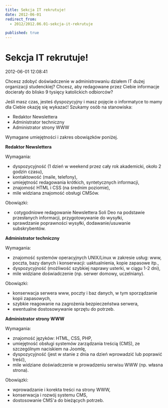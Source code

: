 ```yaml
---
title: Sekcja IT rekrutuje!
date: 2012-06-01
redirect_from: 
  - 2012/2012.06.01-sekcja-it-rekrutuje

published: true
---
```




# Sekcja IT rekrutuje!

<time>2012-06-01 12:08:41</time>


Chcesz zdobyć doświadczenie w administrowaniu działem IT dużej organizacji studenckiej? Chcesz, aby redagowane przez Ciebie informacje docierały do blisko 9 tysięcy katolickich odbiorców?


Jeśli masz czas, jesteś dyspozycyjny i masz pojęcie o informatyce to mamy dla Ciebie okazję się wykazać! Szukamy osób na stanowiska:

<ul>
<li>Redaktor Newslettera</li>
<li>Administrator techniczny</li>
<li>Administrator strony WWW</li>
</ul>

Wymagane umiejętności i zakres obowiązków poniżej.


**Redaktor Newslettera**


Wymagania:

<ul>
<li>dyspozycyjność (1 dzień w weekend przez cały rok akademicki, około 2 godzin czasu),</li>
<li>kontaktowość (maile, telefony),</li>
<li>umiejętność redagowania krótkich, syntetycznych informacji,</li>
<li>znajomość HTML i CSS (na średnim poziomie),</li>
<li>mile widziana znajomość obsługi CMSów.</li>
</ul>

Obowiązki:

<ul>
<li>&nbsp;cotygodniowe redagowanie Newslettera Soli Deo na podstawie przesłanych informacji, przygotowywanie do wysyłki,</li>
<li>sprawdzanie poprawności wysyłki, dodawanie/usuwanie subskrybentów.</li>
</ul>

**Administrator techniczny**


Wymagania:

<ul>
<li>znajomość systemów operacyjnych UNIX/Linux w zakresie usług: www, poczta, bazy danych i konserwacji: uaktualnienia, kopie zapasowe itp.,</li>
<li>dyspozycyjność (możliwość szybkiej naprawy usterki, w ciągu 1-2 dni),</li>
<li>mile widziane doświadczenie (np. serwer domowy, uczelniany).</li>
</ul>

Obowiązki:

<ul>
<li>konserwacja serwera www, poczty i baz danych, w tym sporządzanie kopii zapasowych,</li>
<li>szybkie reagowanie na zagrożenia bezpieczeństwa serwera,</li>
<li>ewentualne dostosowywanie sprzętu do potrzeb.</li>
</ul>

**Administrator strony WWW**


Wymagania:

<ul>
<li>znajomość języków: HTML, CSS, PHP,</li>
<li>umiejętność obsługi systemów zarządzania treścią (CMS), ze szczególnym naciskiem na Joomlę,</li>
<li>dyspozycyjność (jest w stanie z dnia na dzień wprowadzić lub poprawić treść),</li>
<li>mile widziane doświadczenie w prowadzeniu serwisu WWW (np. własna strona).</li>
</ul>

Obowiązki:

<ul>
<li>wprowadzanie i korekta treści na strony WWW,</li>
<li>konserwacja i rozwój systemu CMS,</li>
<li>dostosowanie CMS'a do bieżących potrzeb.</li>
</ul>
<ul>
</ul>

<!--{{json:{"created_date":"2012-06-01 12:08:41","publish_down":"0000-00-00 00:00:00","id":"1114"}}}-->